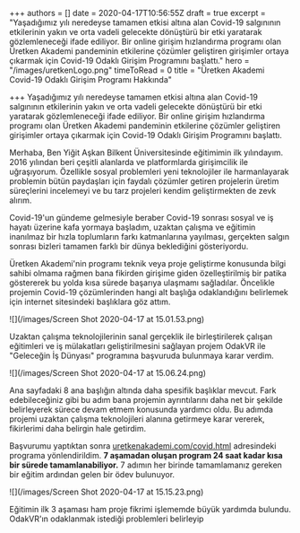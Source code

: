 +++
authors = []
date = 2020-04-17T10:56:55Z
draft = true
excerpt = "Yaşadığımız yılı neredeyse tamamen etkisi altına alan Covid-19 salgınının etkilerinin yakın ve orta vadeli gelecekte dönüştürü bir etki yaratarak gözlemleneceği ifade ediliyor. Bir online girişim hızlandırma programı olan Üretken Akademi pandeminin etkilerine çözümler geliştiren girişimler ortaya çıkarmak için Covid-19 Odaklı Girişim Programını başlattı."
hero = "/images/uretkenLogo.png"
timeToRead = 0
title = "Üretken Akademi Covid-19 Odaklı Girişim Programı Hakkında"

+++
Yaşadığımız yılı neredeyse tamamen etkisi altına alan Covid-19 salgınının etkilerinin yakın ve orta vadeli gelecekte dönüştürü bir etki yaratarak gözlemleneceği ifade ediliyor. Bir online girişim hızlandırma programı olan Üretken Akademi pandeminin etkilerine çözümler geliştiren girişimler ortaya çıkarmak için Covid-19 Odaklı Girişim Programını başlattı.

Merhaba, Ben Yiğit Aşkan Bilkent Üniversitesinde eğitimimin ilk yılındayım. 2016 yılından beri çeşitli alanlarda ve platformlarda girişimcilik ile uğraşıyorum. Özellikle sosyal problemleri yeni teknolojiler ile harmanlayarak problemin bütün paydaşları için faydalı çözümler getiren projelerin üretim süreçlerini incelemeyi ve bu tarz projeleri kendim geliştirmekten de zevk alırım.

Covid-19'un gündeme gelmesiyle beraber Covid-19 sonrası sosyal ve iş hayatı üzerine kafa yormaya başladım, uzaktan çalışma ve eğitimin inanılmaz bir hızla toplumların farkı katmanlarına yayılması, gerçekten salgın sonrası bizleri tamamen farklı bir dünya beklediğini gösteriyordu.

Üretken Akademi'nin programı teknik veya proje geliştirme konusunda bilgi sahibi olmama rağmen bana fikirden girişime giden özelleştirilmiş bir patika göstererek bu yolda kısa sürede başarıya ulaşmamı sağladılar. Öncelikle projemin Covid-19 çözümlerinden hangi alt başlığa odaklandığını belirlemek için internet sitesindeki başlıklara göz attım.

![](/images/Screen Shot 2020-04-17 at 15.01.53.png)

Uzaktan çalışma teknolojilerinin sanal gerçeklik ile birleştirilerek çalışan eğitimleri ve iş mülakatları geliştirilmesini sağlayan projem OdakVR ile "Geleceğin İş Dünyası" programına başvuruda bulunmaya karar verdim.

![](/images/Screen Shot 2020-04-17 at 15.06.24.png)

Ana sayfadaki 8 ana başlığın altında daha spesifik başlıklar mevcut. Fark edebileceğiniz gibi bu adım bana projemin ayrıntılarını daha net bir şekilde belirleyerek sürece devam etmem konusunda yardımcı oldu. Bu adımda projemi uzaktan çalışma teknolojileri alanına getirmeye karar vererek, fikirlerimi daha belirgin hale getirdim.

Başvurumu yaptıktan sonra [uretkenakademi.com/covid.html](https://uretkenakademi.com/covid.html) adresindeki programa yönlendirildim. **7 aşamadan oluşan program 24 saat kadar kısa bir sürede tamamlanabiliyor.** 7 adımın her birinde tamamlamanız gereken bir eğitim ardından gelen bir ödev bulunuyor.

![](/images/Screen Shot 2020-04-17 at 15.15.23.png)

Eğitimin ilk 3 aşaması ham proje fikrimi işlememde büyük yardımda bulundu. OdakVR'ın odaklanmak istediği problemleri belirleyip  